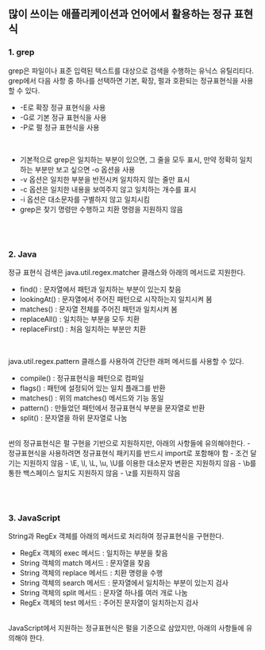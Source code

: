 ## 많이 쓰이는 애플리케이션과 언어에서 활용하는 정규 표현식
### 1. grep
grep은 파일이나 표준 입력된 텍스트를 대상으로 검색을 수행하는 유닉스 유틸리티다. grep에서 다음 사항 중 하나를 선택하면 기본, 확장, 펄과 호환되는 정규표현식을 사용할 수 있다.</br>
- -E로 확장 정규 표현식을 사용
- -G로 기본 정규 표현식을 사용
- -P로 펄 정규 표현식을 사용

</br>

- 기본적으로 grep은 일치하는 부분이 있으면, 그 줄을 모두 표시, 만약 정확히 일치하는 부분만 보고 싶으면 -o 옵션을 사용
- -v 옵션은 일치한 부분을 반전시켜 일치하지 않는 줄만 표시
- -c 옵션은 일치한 내용을 보여주지 않고 일치하는 개수를 표시
- -i 옵션은 대소문자를 구별하지 않고 일치시킴
- grep은 찾기 명령만 수행하고 치환 명령을 지원하지 않음

</br></br>

### 2. Java
정규 표현식 검색은 java.util.regex.matcher 클래스와 아래의 메서드로 지원한다.</br>
- find() : 문자열에서 패턴과 일치하는 부분이 있는지 찾음
- lookingAt() : 문자열에서 주어진 패턴으로 시작하는지 일치시켜 봄
- matches() : 문자열 전체를 주어진 패턴과 일치시켜 봄
- replaceAll() : 일치하는 부분을 모두 치환
- replaceFirst() : 처음 일치하는 부분만 치환

</br>

java.util.regex.pattern 클래스를 사용하여 간단한 래퍼 메서드를 사용할 수 있다.</br>
- compile() : 정규표현식을 패턴으로 컴파일
- flags() : 패턴에 설정되어 있는 일치 플래그를 반환
- matches() : 위의 matches() 메서드와 기능 동일
- pattern() : 만들었던 패턴에서 정규표현식 부분을 문자열로 반환
- split() : 문자열을 하위 문자열로 나눔
</br>
썬의 정규표현식은 펄 구현을 기반으로 지원하지만, 아래의 사항들에 유의해야한다.
- 정규표현식을 사용하려면 정규표현식 패키지를 반드시 import로 포함해야 함
- 조건 달기는 지원하지 않음
- \E, \l, \L, \u, \U를 이용한 대소문자 변환은 지원하지 않음
- \b를 통한 백스페이스 일치도 지원하지 않음
- \z를 지원하지 않음

</br></br>

### 3. JavaScript
String과 RegEx 객체를 아래의 메서드로 처리하여 정규표현식을 구현한다.</br>
- RegEx 객체의 exec 메서드 : 일치하는 부분을 찾음
- String 객체의 match 메서드 : 문자열을 찾음
- String 객체의 replace 메서드 : 치환 명령을 수행
- String 객체의 search 메서드 : 문자열에서 일치하는 부분이 있는지 검사
- String 객체의 split 메서드 : 문자열 하나를 여러 개로 나눔
- RegEx 객체의 test 메서드 : 주어진 문자열이 일치하는지 검사
</br>
JavaScript에서 지원하는 정규표현식은 펄을 기준으로 삼았지만, 아래의 사항들에 유의해야 한다.</br>
